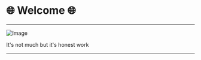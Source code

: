 # 🌐 Welcome 🌐

---

![Image](https://cdn.7tv.app/emote/01GYHZ0RT8000FQ4GSSD7H5Y4N/3x.webp "peepo" )

It's not much but it's honest work

---
